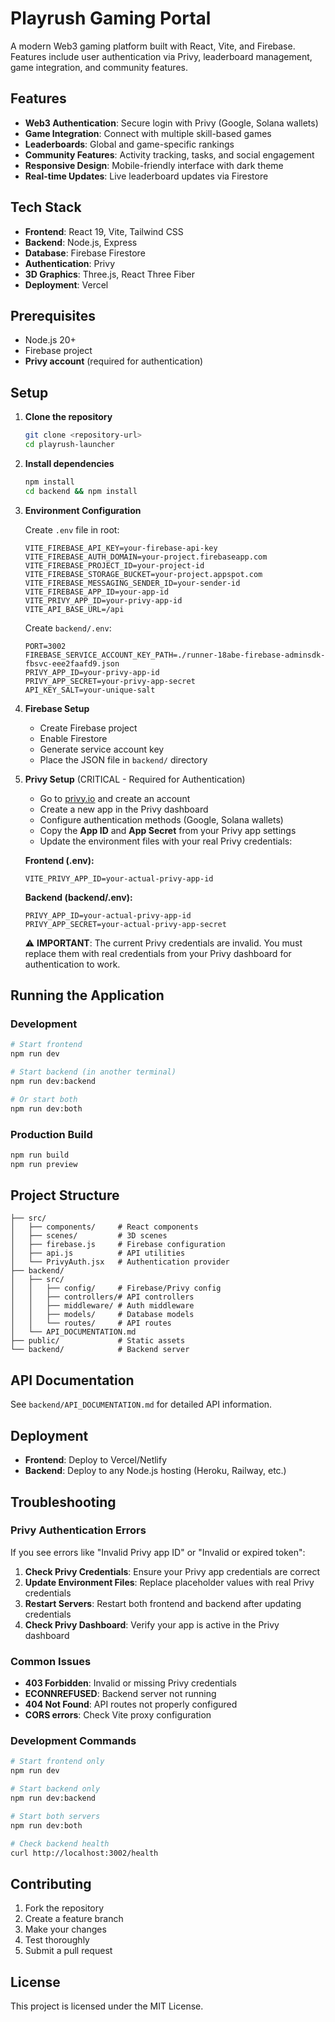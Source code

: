 # Playrush Gaming Portal

A modern Web3 gaming platform built with React, Vite, and Firebase. Features include user authentication via Privy, leaderboard management, game integration, and community features.

## Features

- **Web3 Authentication**: Secure login with Privy (Google, Solana wallets)
- **Game Integration**: Connect with multiple skill-based games
- **Leaderboards**: Global and game-specific rankings
- **Community Features**: Activity tracking, tasks, and social engagement
- **Responsive Design**: Mobile-friendly interface with dark theme
- **Real-time Updates**: Live leaderboard updates via Firestore

## Tech Stack

- **Frontend**: React 19, Vite, Tailwind CSS
- **Backend**: Node.js, Express
- **Database**: Firebase Firestore
- **Authentication**: Privy
- **3D Graphics**: Three.js, React Three Fiber
- **Deployment**: Vercel

## Prerequisites

- Node.js 20+
- Firebase project
- **Privy account** (required for authentication)

## Setup

1. **Clone the repository**
   ```bash
   git clone <repository-url>
   cd playrush-launcher
   ```

2. **Install dependencies**
   ```bash
   npm install
   cd backend && npm install
   ```

3. **Environment Configuration**

   Create `.env` file in root:
   ```env
   VITE_FIREBASE_API_KEY=your-firebase-api-key
   VITE_FIREBASE_AUTH_DOMAIN=your-project.firebaseapp.com
   VITE_FIREBASE_PROJECT_ID=your-project-id
   VITE_FIREBASE_STORAGE_BUCKET=your-project.appspot.com
   VITE_FIREBASE_MESSAGING_SENDER_ID=your-sender-id
   VITE_FIREBASE_APP_ID=your-app-id
   VITE_PRIVY_APP_ID=your-privy-app-id
   VITE_API_BASE_URL=/api
   ```

   Create `backend/.env`:
   ```env
   PORT=3002
   FIREBASE_SERVICE_ACCOUNT_KEY_PATH=./runner-18abe-firebase-adminsdk-fbsvc-eee2faafd9.json
   PRIVY_APP_ID=your-privy-app-id
   PRIVY_APP_SECRET=your-privy-app-secret
   API_KEY_SALT=your-unique-salt
   ```

4. **Firebase Setup**
   - Create Firebase project
   - Enable Firestore
   - Generate service account key
   - Place the JSON file in `backend/` directory

5. **Privy Setup** (CRITICAL - Required for Authentication)
    - Go to [privy.io](https://privy.io) and create an account
    - Create a new app in the Privy dashboard
    - Configure authentication methods (Google, Solana wallets)
    - Copy the **App ID** and **App Secret** from your Privy app settings
    - Update the environment files with your real Privy credentials:

    **Frontend (.env):**
    ```env
    VITE_PRIVY_APP_ID=your-actual-privy-app-id
    ```

    **Backend (backend/.env):**
    ```env
    PRIVY_APP_ID=your-actual-privy-app-id
    PRIVY_APP_SECRET=your-actual-privy-app-secret
    ```

    ⚠️ **IMPORTANT**: The current Privy credentials are invalid. You must replace them with real credentials from your Privy dashboard for authentication to work.

## Running the Application

### Development
```bash
# Start frontend
npm run dev

# Start backend (in another terminal)
npm run dev:backend

# Or start both
npm run dev:both
```

### Production Build
```bash
npm run build
npm run preview
```

## Project Structure

```
├── src/
│   ├── components/     # React components
│   ├── scenes/         # 3D scenes
│   ├── firebase.js     # Firebase configuration
│   ├── api.js          # API utilities
│   └── PrivyAuth.jsx   # Authentication provider
├── backend/
│   ├── src/
│   │   ├── config/     # Firebase/Privy config
│   │   ├── controllers/# API controllers
│   │   ├── middleware/ # Auth middleware
│   │   ├── models/     # Database models
│   │   └── routes/     # API routes
│   └── API_DOCUMENTATION.md
├── public/             # Static assets
└── backend/            # Backend server
```

## API Documentation

See `backend/API_DOCUMENTATION.md` for detailed API information.

## Deployment

- **Frontend**: Deploy to Vercel/Netlify
- **Backend**: Deploy to any Node.js hosting (Heroku, Railway, etc.)

## Troubleshooting

### Privy Authentication Errors

If you see errors like "Invalid Privy app ID" or "Invalid or expired token":

1. **Check Privy Credentials**: Ensure your Privy app credentials are correct
2. **Update Environment Files**: Replace placeholder values with real Privy credentials
3. **Restart Servers**: Restart both frontend and backend after updating credentials
4. **Check Privy Dashboard**: Verify your app is active in the Privy dashboard

### Common Issues

- **403 Forbidden**: Invalid or missing Privy credentials
- **ECONNREFUSED**: Backend server not running
- **404 Not Found**: API routes not properly configured
- **CORS errors**: Check Vite proxy configuration

### Development Commands

```bash
# Start frontend only
npm run dev

# Start backend only
npm run dev:backend

# Start both servers
npm run dev:both

# Check backend health
curl http://localhost:3002/health
```

## Contributing

1. Fork the repository
2. Create a feature branch
3. Make your changes
4. Test thoroughly
5. Submit a pull request

## License

This project is licensed under the MIT License.
